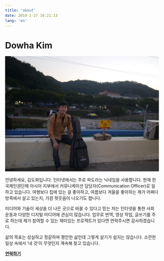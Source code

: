 ```yaml
---
title: 'about'
date: 2019-1-27 16:21:13
lang: 'en'
---
```


# Dowha Kim

![dowha-kim-profile](../assets/dowha-kim.jpg)

안녕하세요, 김도화입니다. 인터넷에서는 주로 파도라는 닉네임을 사용합니다. 현재 한 국제인권단체 아시아 지부에서 커뮤니케이션 담당자(Communication Officer)로 일하고 있습니다. 여행보다 집에 있는 걸 좋아하고, 여름보다 겨울을 좋아하는 제가 어쩌다 방콕에서 살고 있는지, 가끔 헛웃음이 나오기도 합니다.

미디어와 기술이 세상을 더 나은 곳으로 바꿀 수 있다고 믿는 저는 인터넷을 통한 사회 운동과 다양한 디지털 미디어에 관심이 많습니다. 업무로 번역, 영상 작업, 글쓰기를 주로 하는데 제가 참여할 수 있는 재미있는 프로젝트가 있다면 연락주시면 감사하겠습니다.

삶의 목표는 성실하고 정갈하며 평안한 삶인데 그렇게 살기가 쉽지는 않습니다. 소란한 일상 속에서 ‘내 것’이 무엇인지 계속해 찾고 있습니다.

**[연락하기](mailto:dowha.kim@outlook.com)**
